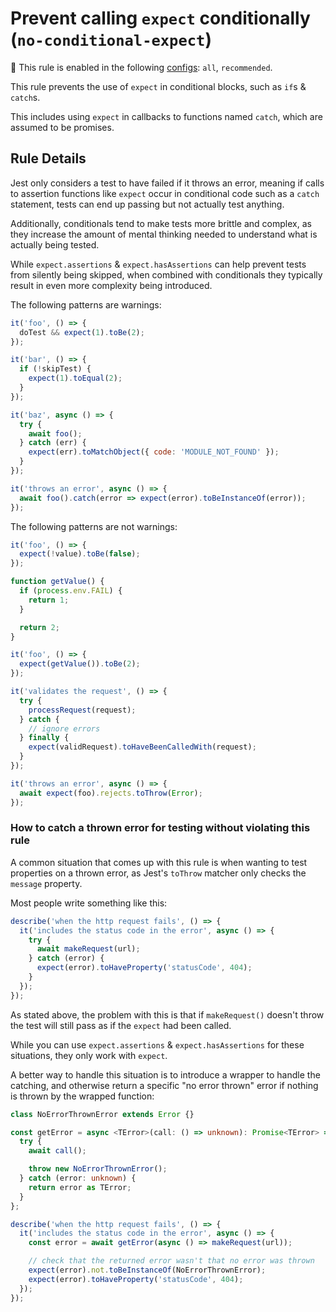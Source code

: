 # Prevent calling `expect` conditionally (`no-conditional-expect`)

<!-- RULE_NOTICE -- Generated by `yarn tools:regenerate-docs` -->

<!-- prettier-ignore -->
💼 This rule is enabled in the following [configs](https://github.com/jest-community/eslint-plugin-jest#shareable-configurations): `all`, `recommended`.

<!-- /RULE_NOTICE -->

This rule prevents the use of `expect` in conditional blocks, such as `if`s &
`catch`s.

This includes using `expect` in callbacks to functions named `catch`, which are
assumed to be promises.

## Rule Details

Jest only considers a test to have failed if it throws an error, meaning if
calls to assertion functions like `expect` occur in conditional code such as a
`catch` statement, tests can end up passing but not actually test anything.

Additionally, conditionals tend to make tests more brittle and complex, as they
increase the amount of mental thinking needed to understand what is actually
being tested.

While `expect.assertions` & `expect.hasAssertions` can help prevent tests from
silently being skipped, when combined with conditionals they typically result in
even more complexity being introduced.

The following patterns are warnings:

```js
it('foo', () => {
  doTest && expect(1).toBe(2);
});

it('bar', () => {
  if (!skipTest) {
    expect(1).toEqual(2);
  }
});

it('baz', async () => {
  try {
    await foo();
  } catch (err) {
    expect(err).toMatchObject({ code: 'MODULE_NOT_FOUND' });
  }
});

it('throws an error', async () => {
  await foo().catch(error => expect(error).toBeInstanceOf(error));
});
```

The following patterns are not warnings:

```js
it('foo', () => {
  expect(!value).toBe(false);
});

function getValue() {
  if (process.env.FAIL) {
    return 1;
  }

  return 2;
}

it('foo', () => {
  expect(getValue()).toBe(2);
});

it('validates the request', () => {
  try {
    processRequest(request);
  } catch {
    // ignore errors
  } finally {
    expect(validRequest).toHaveBeenCalledWith(request);
  }
});

it('throws an error', async () => {
  await expect(foo).rejects.toThrow(Error);
});
```

### How to catch a thrown error for testing without violating this rule

A common situation that comes up with this rule is when wanting to test
properties on a thrown error, as Jest's `toThrow` matcher only checks the
`message` property.

Most people write something like this:

```typescript
describe('when the http request fails', () => {
  it('includes the status code in the error', async () => {
    try {
      await makeRequest(url);
    } catch (error) {
      expect(error).toHaveProperty('statusCode', 404);
    }
  });
});
```

As stated above, the problem with this is that if `makeRequest()` doesn't throw
the test will still pass as if the `expect` had been called.

While you can use `expect.assertions` & `expect.hasAssertions` for these
situations, they only work with `expect`.

A better way to handle this situation is to introduce a wrapper to handle the
catching, and otherwise return a specific "no error thrown" error if nothing is
thrown by the wrapped function:

```typescript
class NoErrorThrownError extends Error {}

const getError = async <TError>(call: () => unknown): Promise<TError> => {
  try {
    await call();

    throw new NoErrorThrownError();
  } catch (error: unknown) {
    return error as TError;
  }
};

describe('when the http request fails', () => {
  it('includes the status code in the error', async () => {
    const error = await getError(async () => makeRequest(url));

    // check that the returned error wasn't that no error was thrown
    expect(error).not.toBeInstanceOf(NoErrorThrownError);
    expect(error).toHaveProperty('statusCode', 404);
  });
});
```
